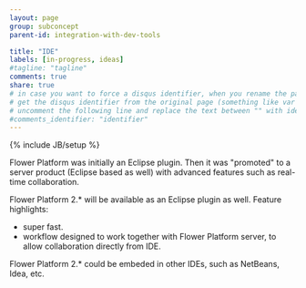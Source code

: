 ```yaml
---
layout: page
group: subconcept
parent-id: integration-with-dev-tools

title: "IDE"
labels: [in-progress, ideas]
#tagline: "tagline"
comments: true
share: true
# in case you want to force a disqus identifier, when you rename the page
# get the disqus identifier from the original page (something like var disqus_identifier = 'ident';),
# uncomment the following line and replace the text between "" with ident
#comments_identifier: "identifier"
---
```

{% include JB/setup %}

Flower Platform was initially an Eclipse plugin. Then it was "promoted" to a server product (Eclipse based as well) with advanced features such as real-time collaboration.

Flower Platform 2.* will be available as an Eclipse plugin as well. Feature highlights:
* super fast. 
* workflow designed to work together with Flower Platform server, to allow collaboration directly from IDE.  

<!-- label:ideas -->
Flower Platform 2.* could be embeded in other IDEs, such as NetBeans, Idea, etc.